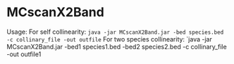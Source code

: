 # MCscanX2Band

Usage:
For self collinearity: `java -jar MCscanX2Band.jar -bed species.bed -c collinary_file -out outfile`
For two species collinearity: `java -jar MCscanX2Band.jar -bed1 species1.bed -bed2 species2.bed -c collinary_file -out outfile1
